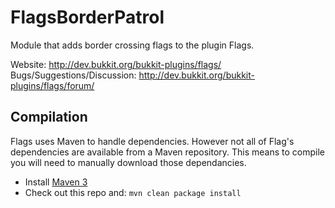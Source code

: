 FlagsBorderPatrol
=================

Module that adds border crossing flags to the plugin Flags.

Website: <http://dev.bukkit.org/bukkit-plugins/flags/>  
Bugs/Suggestions/Discussion: <http://dev.bukkit.org/bukkit-plugins/flags/forum/>  

Compilation
-----------

Flags uses Maven to handle dependencies.  However not all of Flag's dependencies are available from a Maven repository. This means to compile you will need to manually download those dependancies.
* Install [Maven 3](http://maven.apache.org/download.html)
* Check out this repo and: `mvn clean package install`

